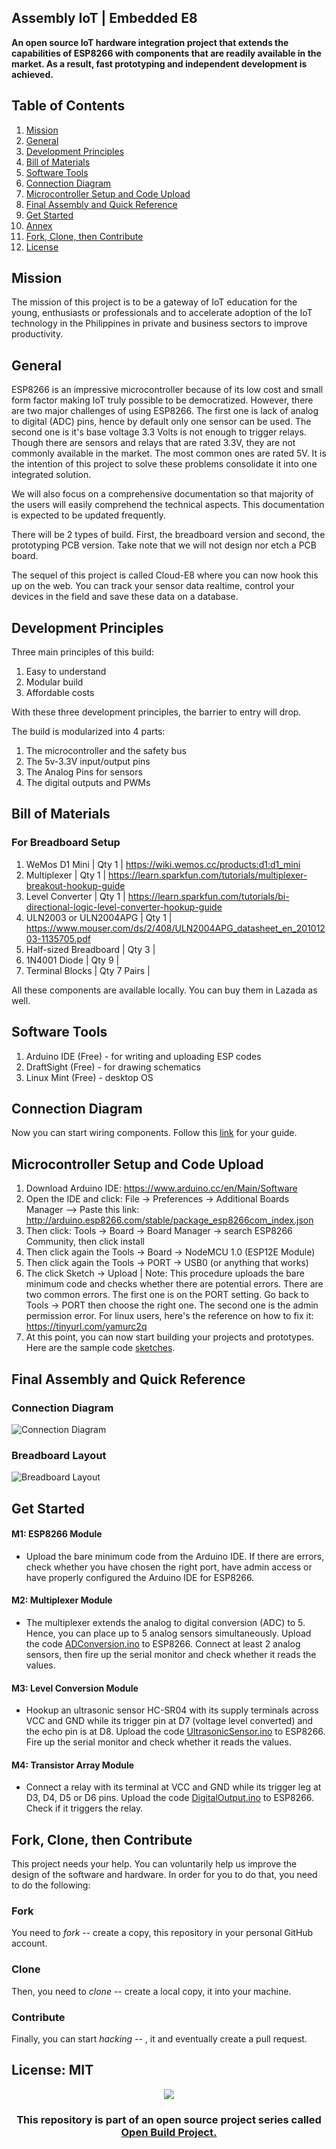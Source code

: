 ## Assembly IoT | Embedded E8

**An open source IoT hardware integration project that extends the capabilities of ESP8266 with components that are readily available in the market. As a result, fast prototyping and independent development is achieved.**

## Table of Contents
1. [Mission](#mission)
2. [General](#general) 
3. [Development Principles](#devprinciples)
4. [Bill of Materials](#bom)
5. [Software Tools](#tools)
6. [Connection Diagram](#connection)
7. [Microcontroller Setup and Code Upload](#setup)
8. [Final Assembly and Quick Reference](#final)
9. [Get Started](#start)
10. [Annex](#technotes)
11. [Fork, Clone, then Contribute](#fork-clone-contribute)
12. [License](#license)

## Mission <a name="mission"></a>

The mission of this project is to be a gateway of IoT education for the young, enthusiasts or professionals and to accelerate adoption of the IoT technology in the Philippines in private and business sectors to improve productivity.

## General <a name="general"></a>

ESP8266 is an impressive microcontroller because of its low cost and small form factor making IoT truly possible to be democratized. However, there are two major challenges of using ESP8266. The first one is lack of analog to digital (ADC) pins, hence by default only one sensor can be used. The second one is it's base voltage 3.3 Volts is not enough to trigger relays. Though there are sensors and relays that are rated 3.3V, they are not commonly available in the market. The most common ones are rated 5V. It is the intention of this project to solve these problems consolidate it into one integrated solution. 

We will also focus on a comprehensive documentation so that majority of the users will easily comprehend the technical aspects. This documentation is expected to be updated frequently. 

There will be 2 types of build. First, the breadboard version and second, the prototyping PCB version. Take note that we will not design nor etch a PCB board. 

The sequel of this project is called Cloud-E8 where you can now hook this up on the web. You can track your sensor data realtime, control your devices in the field and save these data on a database. 

## Development Principles <a name="devprinciples"></a>

Three main principles of this build: 
1. Easy to understand
2. Modular build
3. Affordable costs 

With these three development principles, the barrier to entry will drop. 

The build is modularized into 4 parts:
1. The microcontroller and the safety bus
2. The 5v-3.3V input/output pins
3. The Analog Pins for sensors 
4. The digital outputs and PWMs 

## Bill of Materials <a name="bom"></a>

### For Breadboard Setup

1. WeMos D1 Mini | Qty 1 | https://wiki.wemos.cc/products:d1:d1_mini
2. Multiplexer | Qty 1 | https://learn.sparkfun.com/tutorials/multiplexer-breakout-hookup-guide
3. Level Converter | Qty 1 | https://learn.sparkfun.com/tutorials/bi-directional-logic-level-converter-hookup-guide
4. ULN2003 or ULN2004APG | Qty 1 | https://www.mouser.com/ds/2/408/ULN2004APG_datasheet_en_20101203-1135705.pdf
5. Half-sized Breadboard | Qty 3 | 
6. 1N4001 Diode | Qty 9 |  
7. Terminal Blocks | Qty 7 Pairs |

All these components are available locally. You can buy them in Lazada as well. 

## Software Tools <a name="tools"></a>
1. Arduino IDE (Free) - for writing and uploading ESP codes
2. DraftSight (Free) - for drawing schematics
3. Linux Mint (Free) - desktop OS

## Connection Diagram <a name="connection"></a>
Now you can start wiring components. Follow this [link](https://github.com/IoTPH/Assembly-E8/tree/master/ConnectionDiagram) for your guide. 

## Microcontroller Setup and Code Upload <a name="setup"></a>
1. Download Arduino IDE: https://www.arduino.cc/en/Main/Software
2. Open the IDE and click: File -> Preferences -> Additional Boards Manager --> Paste this link: http://arduino.esp8266.com/stable/package_esp8266com_index.json
3. Then click: Tools -> Board -> Board Manager -> search ESP8266 Community, then click install
4. Then click again the Tools -> Board -> NodeMCU 1.0 (ESP12E Module)
5. Then click again the Tools -> PORT -> USB0 (or anything that works)
6. The click Sketch -> Upload | Note: This procedure uploads the bare minimum code and checks whether there are potential errors. There are two common errors. The first one is on the PORT setting. Go back to Tools -> PORT then choose the right one. The second one is the admin permission error. For linux users, here's the reference on how to fix it: https://tinyurl.com/yamurc2q
7. At this point, you can now start building your projects and prototypes. Here are the sample code [sketches](https://github.com/IoTPH/Assembly-E8/tree/master/WorkableCodeSketches). 

## Final Assembly and Quick Reference <a name="final"></a>

### Connection Diagram
![Connection Diagram](./img/AE8-diagram.png)

### Breadboard Layout
![Breadboard Layout](./img/AE8-breadboard.jpg)

## Get Started <a name="start"></a>

#### M1: ESP8266 Module 
* Upload the bare minimum code from the Arduino IDE. If there are errors, check whether you have chosen the right port, have admin access or have properly configured the Arduino IDE for ESP8266. 

#### M2: Multiplexer Module
* The multiplexer extends the analog to digital conversion (ADC) to 5. Hence, you can place up to 5 analog sensors simultaneously. Upload the code [ADConversion.ino](https://github.com/IoTPH/Assembly-E8/tree/master/WorkableCodeSketches) to ESP8266. Connect at least 2 analog sensors, then fire up the serial monitor and check whether it reads the values.

#### M3: Level Conversion Module
* Hookup an ultrasonic sensor HC-SR04 with its supply terminals across VCC and GND while its trigger pin at D7 (voltage level converted) and the echo pin is at D8. Upload the code [UltrasonicSensor.ino](https://github.com/IoTPH/Assembly-E8/tree/master/WorkableCodeSketches) to ESP8266. Fire up the serial monitor and check whether it reads the values.

#### M4: Transistor Array Module
* Connect a relay with its terminal at VCC and GND while its trigger leg at D3, D4, D5 or D6 pins. Upload the code [DigitalOutput.ino](https://github.com/IoTPH/Assembly-E8/tree/master/WorkableCodeSketches) to ESP8266. Check if it triggers the relay.

## Fork, Clone, then Contribute <a id="fork-clone-contribute"></a>

This project needs your help. You can voluntarily help us improve the design of the software and hardware. In order for you to do that, you need to do the following:  

### Fork  
You need to *fork* -- create a copy, this repository in your personal GitHub account.  

### Clone
Then, you need to *clone* -- create a local copy, it into your machine.  

### Contribute
Finally, you can start *hacking* -- , it and eventually create a pull request.  

## License: <a id="license"> MIT</a>

<p align="center"> 
<img src="https://github.com/TheAssemblyProject/About-This-Project/blob/master/logo.png">
</p>

<h3 align="center"> This repository is part of an open source project series called <a href="https://github.com/OpenBuildProject">Open Build Project.</a></h3>
